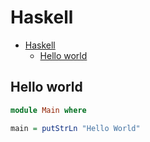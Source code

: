 # Haskell

<!--ts-->
   * [Haskell](hasekll.md#haskell)
      * [Hello world](hasekll.md#hello-world)

<!-- Added by: runner, at: Mon Mar  8 07:45:29 UTC 2021 -->

<!--te-->

## Hello world
```haskell
module Main where

main = putStrLn "Hello World"
```
